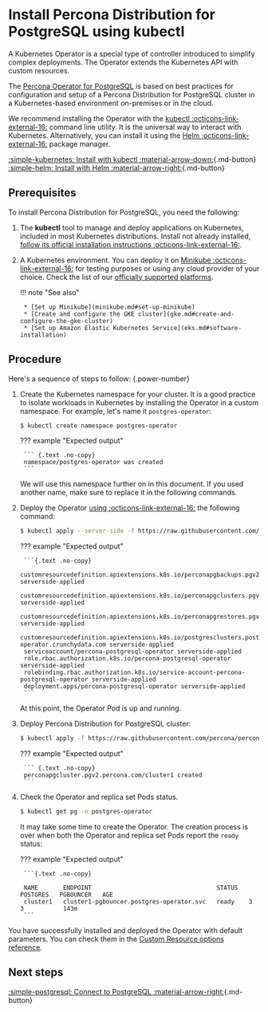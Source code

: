 # Install Percona Distribution for PostgreSQL using kubectl

A Kubernetes Operator is a special type of controller introduced to simplify complex deployments. The Operator extends the Kubernetes API with custom resources.

The [Percona Operator for PostgreSQL](compare.md) is based on best practices for configuration and setup of a Percona Distribution for PostgreSQL cluster in a Kubernetes-based environment on-premises or in the cloud.

We recommend installing the Operator with the [kubectl :octicons-link-external-16:](https://kubernetes.io/docs/tasks/tools/) command line utility. It is the universal way to interact with Kubernetes. Alternatively, you can install it using the [Helm :octicons-link-external-16:](https://github.com/helm/helm) package manager.

[:simple-kubernetes: Install with kubectl :material-arrow-down:](#prerequisites){.md-button} [:simple-helm: Install with Helm :material-arrow-right:](helm.md){.md-button}

## Prerequisites

To install Percona Distribution for PostgreSQL, you need the following:

1. The **kubectl** tool to manage and deploy applications on Kubernetes, included in most Kubernetes distributions. Install not already installed, [follow its official installation instructions :octicons-link-external-16:](https://kubernetes.io/docs/tasks/tools/install-kubectl/).

2. A Kubernetes environment. You can deploy it on [Minikube :octicons-link-external-16:](https://github.com/kubernetes/minikube) for testing purposes or using any cloud provider of your choice. Check the list of our [officially supported platforms](System-Requirements.md#officially-supported-platforms).

    !!! note "See also"

        * [Set up Minikube](minikube.md#set-up-minikube)
        * [Create and configure the GKE cluster](gke.md#create-and-configure-the-gke-cluster)
        * [Set up Amazon Elastic Kubernetes Service](eks.md#software-installation)

## Procedure 

Here's a sequence of steps to follow:
{.power-number}

1. Create the Kubernetes namespace for your cluster. It is a good practice to isolate workloads in Kubernetes by installing the Operator in a custom namespace. For example, let's name it `postgres-operator`:

    ``` {.bash data-prompt="$" }
    $ kubectl create namespace postgres-operator
    ```

    ??? example "Expected output"

        ``` {.text .no-copy}
        namespace/postgres-operator was created
        ```

    We will use this namespace further on in this document. If you used another name, make sure to replace it in the following commands. 

2. Deploy the Operator [using :octicons-link-external-16:](https://kubernetes.io/docs/reference/using-api/server-side-apply/)
    the following command:

    ``` {.bash data-prompt="$" }
    $ kubectl apply --server-side -f https://raw.githubusercontent.com/percona/percona-postgresql-operator/v{{ release }}/deploy/bundle.yaml -n postgres-operator
    ```

    ??? example "Expected output"

        ```{.text .no-copy}
        customresourcedefinition.apiextensions.k8s.io/perconapgbackups.pgv2.percona.com serverside-applied
        customresourcedefinition.apiextensions.k8s.io/perconapgclusters.pgv2.percona.com serverside-applied
        customresourcedefinition.apiextensions.k8s.io/perconapgrestores.pgv2.percona.com serverside-applied
        customresourcedefinition.apiextensions.k8s.io/postgresclusters.postgres-operator.crunchydata.com serverside-applied
        serviceaccount/percona-postgresql-operator serverside-applied
        role.rbac.authorization.k8s.io/percona-postgresql-operator serverside-applied
        rolebinding.rbac.authorization.k8s.io/service-account-percona-postgresql-operator serverside-applied
        deployment.apps/percona-postgresql-operator serverside-applied
        ```

    At this point, the Operator Pod is up and running.

3. Deploy Percona Distribution
    for PostgreSQL cluster:

    ``` {.bash data-prompt="$" }
    $ kubectl apply -f https://raw.githubusercontent.com/percona/percona-postgresql-operator/v{{ release }}/deploy/cr.yaml -n postgres-operator
    ```

    ??? example "Expected output"

        ``` {.text .no-copy}
        perconapgcluster.pgv2.percona.com/cluster1 created
        ```

4. Check the Operator and replica set Pods status. 
   
    ``` {.bash data-prompt="$" }
    $ kubectl get pg -n postgres-operator
    ```

    It may take some time to create the Operator. The creation process is over when both the
    Operator and replica set Pods report the `ready` status:

    ??? example "Expected output"

        ```{.text .no-copy}

        NAME       ENDPOINT                                   STATUS   POSTGRES   PGBOUNCER   AGE
        cluster1   cluster1-pgbouncer.postgres-operator.svc   ready    3          3           143m
        ```

You have successfully installed and deployed the Operator with default parameters. You can check them in the [Custom Resource options reference](operator.md#operator-custom-resource-options). 

## Next steps

[:simple-postgresql: Connect to PostgreSQL :material-arrow-right:](connect.md){.md-button}
